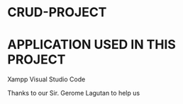 # CRUD-PROJECT

# APPLICATION USED IN THIS PROJECT
Xampp
Visual Studio Code

Thanks to our Sir. Gerome Lagutan to help us 
